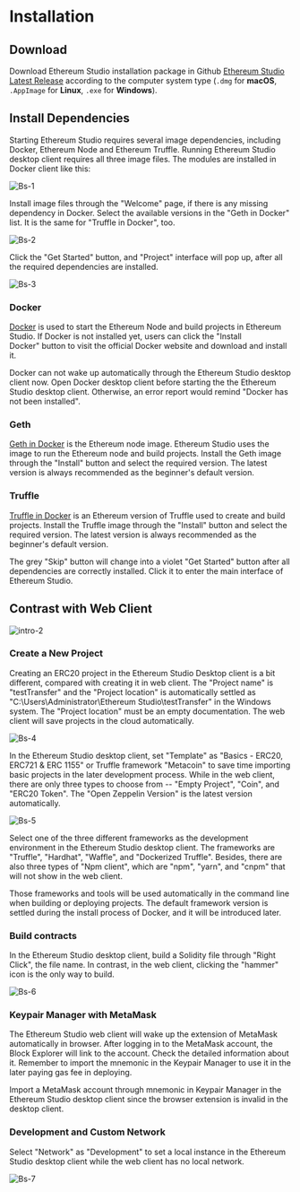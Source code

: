 # Installation

## Download

Download Ethereum Studio installation package in Github [Ethereum Studio Latest Release](https://github.com/ObsidianLabs/EthereumStudio/releases) according to the computer system type (`.dmg` for **macOS**, `.AppImage` for **Linux**, `.exe` for **Windows**).


## Install Dependencies

Starting Ethereum Studio requires several image dependencies, including Docker, Ethereum Node and Ethereum Truffle. Running Ethereum Studio desktop client requires all three image files. The modules are installed in Docker client like this:

![Bs-1](/pic/Bs-1.png)

Install image files through the "Welcome" page, if there is any missing dependency in Docker. Select the available versions in the "Geth in Docker" list. It is the same for "Truffle in Docker", too.

![Bs-2](/pic/Bs-2.png)

Click the "Get Started" button, and "Project" interface will pop up, after all the required dependencies are installed.

![Bs-3](/pic/Bs-3.png)

### Docker

[Docker](https://www.docker.com/) is used to start the Ethereum Node and build projects in Ethereum Studio. If Docker is not installed yet, users can click the "Install Docker" button to visit the official Docker website and download and install it.


Docker can not wake up automatically through the Ethereum Studio desktop client now. Open Docker desktop client before starting the the Ethereum Studio desktop client. Otherwise, an error report would remind "Docker has not been installed".



### Geth

[Geth in Docker](https://github.com/ethereum/go-ethereum) is the Ethereum node image. Ethereum Studio uses the image to run the Ethereum node and build projects. Install the Geth image through the "Install" button and select the required version. The latest version is always recommended as the beginner's default version.



### Truffle

[Truffle in Docker](https://github.com/trufflesuite/truffle) is an Ethereum version of Truffle used to create and build projects. Install the Truffle image through the "Install" button and select the required version. The latest version is always recommended as the beginner's default version.


The grey "Skip" button will change into a violet "Get Started" button after all dependencies are correctly installed. Click it to enter the main interface of Ethereum Studio.


## Contrast with Web Client

![intro-2](/pic/intro-2.png)

### Create a New Project

Creating an ERC20 project in the Ethereum Studio Desktop client is a bit different, compared with creating it in web client. The "Project name" is "testTransfer" and the "Project location" is automatically settled as "C:\Users\Administrator\Ethereum Studio\testTransfer" in the Windows system. The "Project location" must be an empty documentation. The web client will save projects in the cloud automatically.

![Bs-4](/pic/Bs-4.png)

In the Ethereum Studio desktop client, set "Template" as "Basics - ERC20, ERC721 & ERC 1155" or Truffle framework "Metacoin" to save time importing basic projects in the later development process. While in the web client, there are only three types to choose from -- "Empty Project", "Coin", and "ERC20 Token". The "Open Zeppelin Version" is the latest version automatically.

![Bs-5](/pic/Bs-5.png)

Select one of the three different frameworks as the development environment in the Ethereum Studio desktop client. The frameworks are "Truffle", "Hardhat", "Waffle", and "Dockerized Truffle". Besides, there are also three types of "Npm client", which are "npm", "yarn", and "cnpm" that will not show in the web client.


Those frameworks and tools will be used automatically in the command line when building or deploying projects. The default framework version is settled during the install process of Docker, and it will be introduced later.


### Build contracts

In the Ethereum Studio desktop client, build a Solidity file through "Right Click", the file name. In contrast, in the web client, clicking the "hammer" icon is the only way to build.

![Bs-6](/pic/Bs-6.png)

### Keypair Manager with MetaMask

The Ethereum Studio web client will wake up the extension of MetaMask automatically in browser. After logging in to the MetaMask account, the Block Explorer will link to the account. Check the detailed information about it. Remember to import the mnemonic in the Keypair Manager to use it in the later paying gas fee in deploying.

Import a MetaMask account through mnemonic in Keypair Manager in the Ethereum Studio desktop client since the browser extension is invalid in the desktop client.



### Development and Custom Network

Select "Network" as "Development" to set a local instance in the Ethereum Studio desktop client while the web client has no local network.


![Bs-7](/pic/Bs-7.png)
